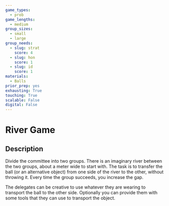 ```yaml
---
game_types:
  - prob
game_lengths:
  - medium
group_sizes:
  - small
  - large
group_needs:
  - slug: strat
    score: 4
  - slug: hon
    score: 1
  - slug: id
    score: 1
materials:
  - Balls
prior_prep: yes
exhausting: True
touching: True
scalable: False
digital: False
---
```

# River Game

## Description
Divide the committee into two groups. There is an imaginary river between the two groups, about a meter wide to start with. The task is to transfer the ball (or an alternative object) from one side of the river to the other, without throwing it. Every time the group succeeds, you increase the gap. 

  The delegates can be creative to use whatever they are wearing to transport the ball to the other side. Optionally you can provide them with some tools that they can use to transport the object.
